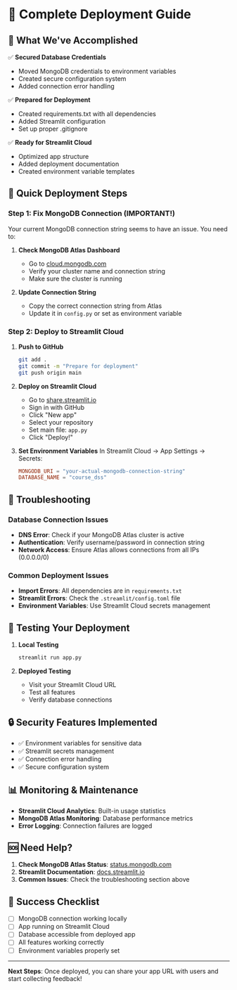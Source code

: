 # 🚀 Complete Deployment Guide

## 🎯 What We've Accomplished

✅ **Secured Database Credentials**
- Moved MongoDB credentials to environment variables
- Created secure configuration system
- Added connection error handling

✅ **Prepared for Deployment**
- Created requirements.txt with all dependencies
- Added Streamlit configuration
- Set up proper .gitignore

✅ **Ready for Streamlit Cloud**
- Optimized app structure
- Added deployment documentation
- Created environment variable templates

## 🚀 Quick Deployment Steps

### Step 1: Fix MongoDB Connection (IMPORTANT!)
Your current MongoDB connection string seems to have an issue. You need to:

1. **Check MongoDB Atlas Dashboard**
   - Go to [cloud.mongodb.com](https://cloud.mongodb.com)
   - Verify your cluster name and connection string
   - Make sure the cluster is running

2. **Update Connection String**
   - Copy the correct connection string from Atlas
   - Update it in `config.py` or set as environment variable

### Step 2: Deploy to Streamlit Cloud

1. **Push to GitHub**
   ```bash
   git add .
   git commit -m "Prepare for deployment"
   git push origin main
   ```

2. **Deploy on Streamlit Cloud**
   - Go to [share.streamlit.io](https://share.streamlit.io)
   - Sign in with GitHub
   - Click "New app"
   - Select your repository
   - Set main file: `app.py`
   - Click "Deploy!"

3. **Set Environment Variables**
   In Streamlit Cloud → App Settings → Secrets:
   ```toml
   MONGODB_URI = "your-actual-mongodb-connection-string"
   DATABASE_NAME = "course_dss"
   ```

## 🔧 Troubleshooting

### Database Connection Issues
- **DNS Error**: Check if your MongoDB Atlas cluster is active
- **Authentication**: Verify username/password in connection string
- **Network Access**: Ensure Atlas allows connections from all IPs (0.0.0.0/0)

### Common Deployment Issues
- **Import Errors**: All dependencies are in `requirements.txt`
- **Streamlit Errors**: Check the `.streamlit/config.toml` file
- **Environment Variables**: Use Streamlit Cloud secrets management

## 📱 Testing Your Deployment

1. **Local Testing**
   ```bash
   streamlit run app.py
   ```

2. **Deployed Testing**
   - Visit your Streamlit Cloud URL
   - Test all features
   - Verify database connections

## 🔒 Security Features Implemented

- ✅ Environment variables for sensitive data
- ✅ Streamlit secrets management
- ✅ Connection error handling
- ✅ Secure configuration system

## 📊 Monitoring & Maintenance

- **Streamlit Cloud Analytics**: Built-in usage statistics
- **MongoDB Atlas Monitoring**: Database performance metrics
- **Error Logging**: Connection failures are logged

## 🆘 Need Help?

1. **Check MongoDB Atlas Status**: [status.mongodb.com](https://status.mongodb.com)
2. **Streamlit Documentation**: [docs.streamlit.io](https://docs.streamlit.io)
3. **Common Issues**: Check the troubleshooting section above

## 🎉 Success Checklist

- [ ] MongoDB connection working locally
- [ ] App running on Streamlit Cloud
- [ ] Database accessible from deployed app
- [ ] All features working correctly
- [ ] Environment variables properly set

---

**Next Steps**: Once deployed, you can share your app URL with users and start collecting feedback!
